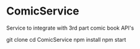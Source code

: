 # ComicService
Service to integrate with 3rd part comic book API's

git clone <url>
cd ComicService
npm install
npm start
